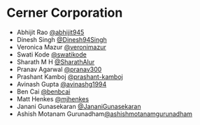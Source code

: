 # Cerner Corporation

- Abhijit Rao [@abhijit945]
- Dinesh Singh [@Dinesh94Singh]
- Veronica Mazur [@veronimazur]
- Swati Kode [@swatikode]
- Sharath M H [@SharathAlur]
- Pranav Agarwal [@pranav300]
- Prashant Kamboj [@prashant-kamboj]
- Avinash Gupta [@avinashg1994]
- Ben Cai [@benbcai]
- Matt Henkes [@mjhenkes]
- Janani Gunasekaran [@JananiGunasekaran]
- Ashish Motanam Gurunadham[@ashishmotanamgurunadham]

[@abhijit945]: https://github.com/abhijit945
[@dinesh94singh]: https://github.com/Dinesh94Singh
[@veronimazur]: https://github.com/veronimazur
[@swatikode]: https://github.com/swatikode
[@sharathalur]: https://github.com/SharathAlur
[@pranav300]: https://github.com/pranav300
[@prashant-kamboj]: https://github.com/Prashant-Kamboj
[@avinashg1994]: https://github.com/avinashg1994
[@benbcai]: https://github.com/benbcai
[@mjhenkes]: https://github.com/mjhenkes
[@JananiGunasekaran]: https://github.com/JananiGunasekaran
[@ashishmotanamgurunadham]: https://github.com/AshishMotanamGurunadham
